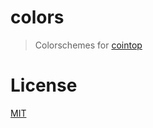 # colors

> Colorschemes for [cointop](https://github.com/miguelmota/cointop/)

# License

[MIT](LICENSE)